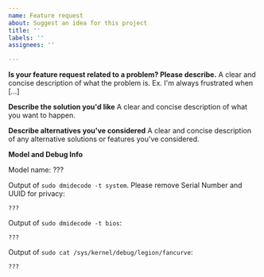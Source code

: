 ```yaml
---
name: Feature request
about: Suggest an idea for this project
title: ''
labels: ''
assignees: ''

---
```


**Is your feature request related to a problem? Please describe.**
A clear and concise description of what the problem is. Ex. I'm always frustrated when [...]

**Describe the solution you'd like**
A clear and concise description of what you want to happen.

**Describe alternatives you've considered**
A clear and concise description of any alternative solutions or features you've considered.

**Model and Debug Info**

Model name: ???

Output of `sudo dmidecode -t system`. Please remove Serial Number and UUID for privacy:
```text
???
```

Output of `sudo dmidecode -t bios`:
```text
???
```

Output of `sudo cat /sys/kernel/debug/legion/fancurve`:
```text
???
```
